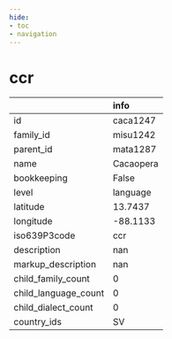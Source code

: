 ```yaml
---
hide:
- toc
- navigation
---
```

# ccr
|                      | info      |
|:---------------------|:----------|
| id                   | caca1247  |
| family_id            | misu1242  |
| parent_id            | mata1287  |
| name                 | Cacaopera |
| bookkeeping          | False     |
| level                | language  |
| latitude             | 13.7437   |
| longitude            | -88.1133  |
| iso639P3code         | ccr       |
| description          | nan       |
| markup_description   | nan       |
| child_family_count   | 0         |
| child_language_count | 0         |
| child_dialect_count  | 0         |
| country_ids          | SV        |